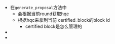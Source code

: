 - 在`generate_proposal`方法中
	- 会根据当前round获取hqc
	- 根据hqc来拿到当前 certified_block的block id
		- certified block是怎么管理的
-
-